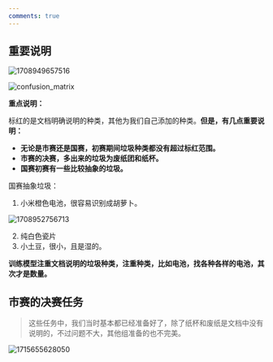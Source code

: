 ```yaml
---
comments: true
---
```


## 重要说明

![1708949657516](https://tonmoon.obs.cn-east-3.myhuaweicloud.com/img/tonmoon/1708949657516.png)

![confusion_matrix](https://tonmoon.obs.cn-east-3.myhuaweicloud.com/img/tonmoon/confusion_matrix.png)

**重点说明：**

标红的是文档明确说明的种类，其他为我们自己添加的种类。**但是，有几点重要说明：**

- **无论是市赛还是国赛，初赛期间垃圾种类都没有超过标红范围。**
- **市赛的决赛，多出来的垃圾为废纸团和纸杯。**
- **国赛初赛有一些比较抽象的垃圾。**

国赛抽象垃圾：

1. 小米橙色电池，很容易识别成胡萝卜。

![1708952756713](https://tonmoon.obs.cn-east-3.myhuaweicloud.com/img/tonmoon/1708952756713.png)

2. 纯白色瓷片
3. 小土豆，很小，且是湿的。

**训练模型注重文档说明的垃圾种类，注重种类，比如电池，找各种各样的电池，其次才是数量。**

## 市赛的决赛任务

> 这些任务中，我们当时基本都已经准备好了，除了纸杯和废纸是文档中没有说明的，不过问题不大，其他组准备的也不完美。

![1715655628050](https://tonmoon.obs.cn-east-3.myhuaweicloud.com/img/tonmoon/1715655628050.png)